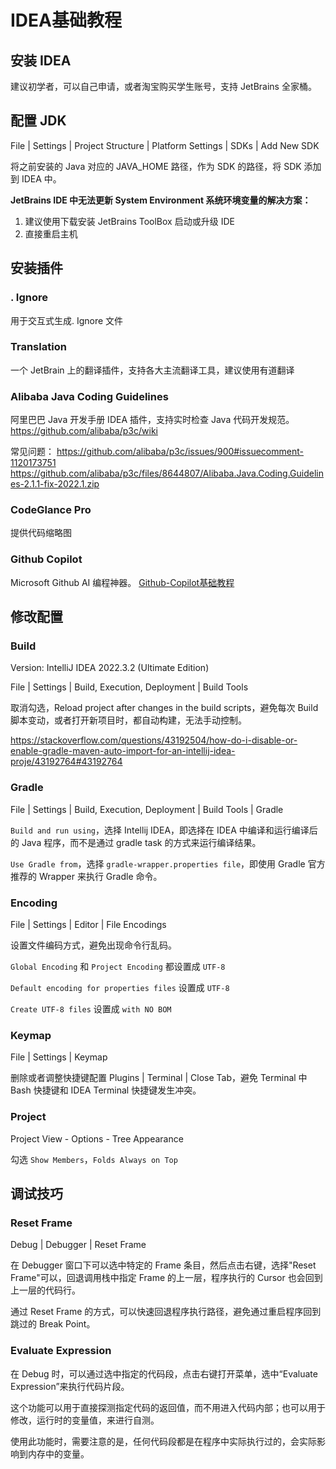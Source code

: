 # IDEA基础教程


## 安装 IDEA

建议初学者，可以自己申请，或者淘宝购买学生账号，支持 JetBrains 全家桶。


## 配置 JDK

File | Settings | Project Structure | Platform Settings | SDKs | Add New SDK

将之前安装的 Java 对应的 JAVA_HOME 路径，作为 SDK 的路径，将 SDK 添加到 IDEA 中。


**JetBrains IDE 中无法更新 System Environment 系统环境变量的解决方案：**
1. 建议使用下载安装 JetBrains ToolBox 启动或升级 IDE
2. 直接重启主机


## 安装插件

### . Ignore

用于交互式生成. Ignore 文件

### Translation

一个 JetBrain 上的翻译插件，支持各大主流翻译工具，建议使用有道翻译

### Alibaba Java Coding Guidelines

阿里巴巴 Java 开发手册 IDEA 插件，支持实时检查 Java 代码开发规范。
https://github.com/alibaba/p3c/wiki

常见问题：
https://github.com/alibaba/p3c/issues/900#issuecomment-1120173751
https://github.com/alibaba/p3c/files/8644807/Alibaba.Java.Coding.Guidelines-2.1.1-fix-2022.1.zip


### CodeGlance Pro

提供代码缩略图

### Github Copilot

Microsoft Github AI 编程神器。
[Github-Copilot基础教程](work/tools/AI/Github-Copilot基础教程.md)


## 修改配置

### Build

Version: IntelliJ IDEA 2022.3.2 (Ultimate Edition)

File | Settings | Build, Execution, Deployment | Build Tools

取消勾选，Reload project after changes in the build scripts，避免每次 Build 脚本变动，或者打开新项目时，都自动构建，无法手动控制。

https://stackoverflow.com/questions/43192504/how-do-i-disable-or-enable-gradle-maven-auto-import-for-an-intellij-idea-proje/43192764#43192764

### Gradle

File | Settings | Build, Execution, Deployment | Build Tools | Gradle

`Build and run using`，选择 Intellij IDEA，即选择在 IDEA 中编译和运行编译后的 Java 程序，而不是通过 gradle task 的方式来运行编译结果。

`Use Gradle from`，选择 `gradle-wrapper.properties file`，即使用 Gradle 官方推荐的 Wrapper 来执行 Gradle 命令。


### Encoding

File | Settings | Editor | File Encodings

设置文件编码方式，避免出现命令行乱码。

`Global Encoding` 和 `Project Encoding` 都设置成 `UTF-8`

`Default encoding for properties files` 设置成 `UTF-8`

`Create UTF-8 files` 设置成 `with NO BOM`


### Keymap

File | Settings | Keymap

删除或者调整快捷键配置 Plugins | Terminal | Close Tab，避免 Terminal 中 Bash 快捷键和 IDEA Terminal 快捷键发生冲突。


### Project

Project View - Options - Tree Appearance

勾选 `Show Members`，`Folds Always on Top`


## 调试技巧

### Reset Frame

Debug | Debugger | Reset Frame

在 Debugger 窗口下可以选中特定的 Frame 条目，然后点击右键，选择"Reset Frame"可以，回退调用栈中指定 Frame 的上一层，程序执行的 Cursor 也会回到上一层的代码行。

通过 Reset Frame 的方式，可以快速回退程序执行路径，避免通过重启程序回到跳过的 Break Point。


### Evaluate Expression

在 Debug 时，可以通过选中指定的代码段，点击右键打开菜单，选中“Evaluate Expression”来执行代码片段。

这个功能可以用于直接探测指定代码的返回值，而不用进入代码内部；也可以用于修改，运行时的变量值，来进行自测。

使用此功能时，需要注意的是，任何代码段都是在程序中实际执行过的，会实际影响到内存中的变量。